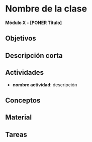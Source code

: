 # Nombre de la clase

**Módulo X - [PONER Título]**

## Objetivos

## Descripción corta

## Actividades

- **nombre actividad**: descripción

## Conceptos

## Material

## Tareas
